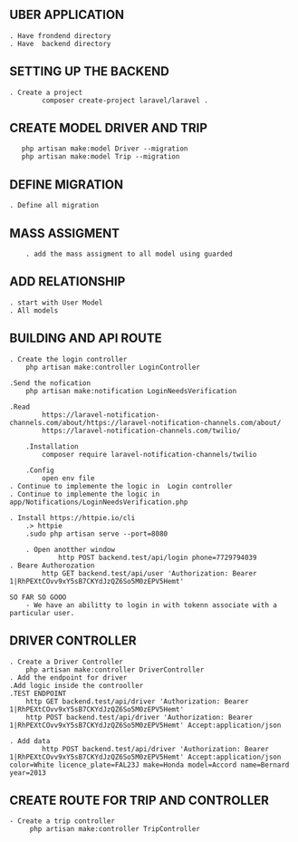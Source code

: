 ## UBER APPLICATION
    . Have frondend directory
    . Have  backend directory
## SETTING UP THE BACKEND
    . Create a project
            composer create-project laravel/laravel .

## CREATE MODEL DRIVER AND TRIP
       php artisan make:model Driver --migration 
       php artisan make:model Trip --migration 
## DEFINE MIGRATION 
    . Define all migration 

##  MASS ASSIGMENT
        . add the mass assigment to all model using guarded

## ADD RELATIONSHIP
    . start with User Model
    . All models

## BUILDING AND API ROUTE
    . Create the login controller
        php artisan make:controller LoginController

    .Send the nofication
        php artisan make:notification LoginNeedsVerification

    .Read 
            https://laravel-notification-channels.com/about/https://laravel-notification-channels.com/about/
            https://laravel-notification-channels.com/twilio/

        .Installation
            composer require laravel-notification-channels/twilio

        .Config
            open env file
    . Continue to implemente the logic in  Login controller
    . Continue to implemente the logic in app/Notifications/LoginNeedsVerification.php

    . Install https://httpie.io/cli
        .> httpie
        .sudo php artisan serve --port=8080

        . Open anotther window
                http POST backend.test/api/login phone=7729794039
    . Beare Authorozation
            http GET backend.test/api/user 'Authorization: Bearer 1|RhPEXtCOvv9xY5sB7CKYdJzQZ6So5M0zEPV5Hemt'

    SO FAR SO GOOO
        - We have an abilitty to login in with tokenn associate with a particular user.

## DRIVER CONTROLLER
    . Create a Driver Controller
        php artisan make:controller DriverController
    . Add the endpoint for driver
    .Add logic inside the controoller
    .TEST ENDPOINT
        http GET backend.test/api/driver 'Authorization: Bearer 1|RhPEXtCOvv9xY5sB7CKYdJzQZ6So5M0zEPV5Hemt'
        http POST backend.test/api/driver 'Authorization: Bearer 1|RhPEXtCOvv9xY5sB7CKYdJzQZ6So5M0zEPV5Hemt' Accept:application/json

    . Add data
            http POST backend.test/api/driver 'Authorization: Bearer 1|RhPEXtCOvv9xY5sB7CKYdJzQZ6So5M0zEPV5Hemt' Accept:application/json color=White licence_plate=FAL23J make=Honda model=Accord name=Bernard year=2013

## CREATE ROUTE FOR TRIP AND CONTROLLER
    - Create a trip controller
         php artisan make:controller TripController
